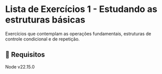 # Lista de Exercícios 1 - Estudando as estruturas básicas

Exercícios que contemplam as operações fundamentais, estruturas de controle condicional e de repetição.

## 🧾 Requisitos
Node v22.15.0
